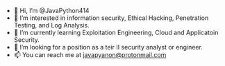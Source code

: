 - 👋 Hi, I’m @JavaPython414
- 👀 I’m interested in information security, Ethical Hacking, Penetration Testing, and Log Analysis.
- 🌱 I’m currently learning Exploitation Engineering, Cloud and Applicatoin Security.
- 💞️ I’m looking for a position as a teir II security analyst or engineer. 
- 📫 You can reach me at javapyanon@protonmail.com 

<!---
JavaPython414/JavaPython414 is a ✨ special ✨ repository because its `README.md` (this file) appears on your GitHub profile.
You can click the Preview link to take a look at your changes.
--->
